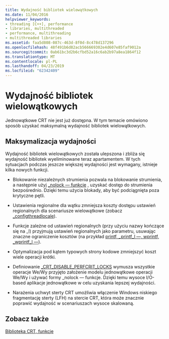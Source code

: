 ```yaml
---
title: Wydajność bibliotek wielowątkowych
ms.date: 11/04/2016
helpviewer_keywords:
- threading [C++], performance
- libraries, multithreaded
- performance, multithreading
- multithreaded libraries
ms.assetid: faa5d808-087c-463d-8f0d-8c478d137296
ms.openlocfilehash: 48f491b6d82acb566669302e4d607e85faf9012a
ms.sourcegitcommit: 0ab61bc3d2b6cfbd52a16c6ab2b97a8ea1864f12
ms.translationtype: MT
ms.contentlocale: pl-PL
ms.lasthandoff: 04/23/2019
ms.locfileid: "62342409"
---
```

# <a name="multithreaded-libraries-performance"></a>Wydajność bibliotek wielowątkowych

Jednowątkowe CRT nie jest już dostępna. W tym temacie omówiono sposób uzyskać maksymalną wydajność bibliotek wielowątkowych.

## <a name="maximizing-performance"></a>Maksymalizacja wydajności

Wydajność bibliotek wielowątkowych została ulepszona i zbliża się wydajność bibliotek wyeliminowane teraz apartamentem. W tych sytuacjach podczas jeszcze większej wydajności jest wymagany, istnieje kilka nowych funkcji.

- Blokowanie niezależnych strumienia pozwala na blokowanie strumienia, a następnie użyj [_nolock — funkcje](../c-runtime-library/nolock-functions.md) , uzyskać dostęp do strumienia bezpośrednio. Dzięki temu użycia blokady, aby być podciągnięta poza krytyczne pętli.

- Ustawienia regionalne dla wątku zmniejsza koszty dostępu ustawień regionalnych dla scenariusze wielowątkowe (zobacz [_configthreadlocale](../c-runtime-library/reference/configthreadlocale.md)).

- Funkcje zależne od ustawień regionalnych (przy użyciu nazwy kończące się na _l) przyjmują ustawień regionalnych jako parametru, usuwając znaczne ograniczenie kosztów (na przykład [printf, _printf_l —, wprintf, _wprintf_l —](../c-runtime-library/reference/printf-printf-l-wprintf-wprintf-l.md)).

- Optymalizacja pod kątem typowych strony kodowe zmniejszyć koszt wiele operacji krótki.

- Definiowanie [_CRT_DISABLE_PERFCRIT_LOCKS](../c-runtime-library/crt-disable-perfcrit-locks.md) wymusza wszystkie operacje We/Wy przyjęto założenie modelu jednowątkowe operacji We/Wy i używać formy _nolock — funkcje. Dzięki temu wysoce I/O-based aplikacje jednowątkowe w celu uzyskania lepszej wydajności.

- Narażenia uchwyt sterty CRT umożliwia włączenie Windows niskiego fragmentację sterty (LFH) na stercie CRT, która może znacznie poprawić wydajność w scenariuszach wysoce skalowaną.

## <a name="see-also"></a>Zobacz także

[Biblioteka CRT, funkcje](../c-runtime-library/crt-library-features.md)
